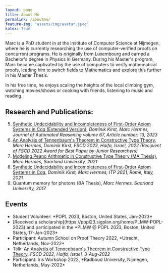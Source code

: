 ```yaml
---
layout: page
title: About Me
permalink: /aboutme/
feature-img: "assets/img/avatar.jpeg"
katex: True
---
```


Marc is a PhD student in at the Institute of Computer Science at Nijmegen, where he is currently researching the use of computer-verified proofs on concurrent programs.
He is originally from Luxembourg and earned a Bachelor's degree in Physics in Germany. During his Master's program, Marc became captivated by the use of computers to verify mathematical proofs, leading him to switch fields to Mathematics and explore this further in his Master Thesis.

In his free time, he enjoys scaling the heights of the local climbing gym, watching movies/shows or cooking with friends, listening to music and reading.


## Research and Publications:

5. [Synthetic Undecidability and Incompleteness of First-Order Axiom Systems in Coq (Extended Version)](https://link.springer.com/article/10.1007/s10817-022-09647-x), *Dominik Kirst, Marc Hermes, Journal of Automated Reasoning volume 67, Article number: 13, 2023*
4. [An Analysis of Tennenbaum's Theorem in Constructive Type Theory](https://drops.dagstuhl.de/opus/volltexte/2022/16290/pdf/LIPIcs-FSCD-2022-9.pdf), *Marc Hermes, Dominik Kirst, FSCD 2022, Haifa, Israel, 2022 (Recipient of FSCD 2022 Award for Best Paper by Junior Researchers)*
3. [Modeling Peano Arithmetic in Constructive Type Theory (MA Thesis)](https://raw.githubusercontent.com/HermesMarc/Documents/main/thesis.pdf), *Marc Hermes, Saarland University, 2021*
2. [Synthetic Undecidability and Incompleteness of First-Order Axiom Systems in Coq](https://drops.dagstuhl.de/opus/volltexte/2021/13918/pdf/LIPIcs-ITP-2021-23.pdf), *Dominik Kirst, Marc Hermes, ITP 2021, Rome, Italy, 2021*
1. Quantum memory for photons (BA Thesis), *Marc Hermes, Saarland University, 2017*


## Events
<!-- Once I have more of these events, change the bullets to a numbering. Makes it look more impressive -->

<!-- Exact Dates: May-22 to May-24 -->
<!-- - Participant: Iris Workshop 2023, *Universität des Saarlandes, Saarbrücken, Germany May-2023* -->

- <!-- Exact Dates: Jan-17 to Jan-21 --> Student Volunteer: *POPL 2023, Boston, United States, Jan-2023*
- <!-- Exact Dates: Jan-17 --> [Received a scholarship](https://popl23.sigplan.org/home/PLMW-POPL-2023) and participated in the *PLMW @ POPL 2023, Boston, United States, 17-Jan-2023*
- <!-- Exact Dates: Nov-7 to Nov-11 --> Participant: Autumn School on Proof Theory 2022, *Utrecht, Netherlands, Nov-2022*
- Talk: [An Analysis of Tennenbaum's Theorem in Constructive Type Theory](https://raw.githubusercontent.com/HermesMarc/Documents/main/Tennenbaum-talk.pdf), *FSCD 2022, Haifa, Israel, 3-Aug-2022*
- <!-- Exact Dates: May-2 to May-3 --> Participant: Iris Workshop 2022, *Radboud University, Nijmegen, Netherlands, May-2022*
